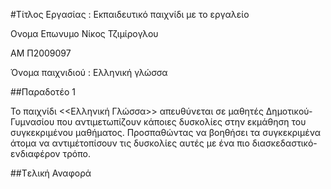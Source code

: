 #Τίτλος Εργασίας : Εκπαιδευτικό παιχνίδι με το εργαλείο 


Ονομα Επωνυμο Νίκος Τζιμίρογλου

ΑΜ Π2009097

Όνομα παιχνιδιού : Ελληνική γλώσσα

##Παραδοτέο 1

Το παιχνίδι <<Ελληνική Γλώσσα>> απευθύνεται σε μαθητές Δημοτικού-Γυμνασίου που αντιμετωπίζουν κάποιες δυσκολίες στην εκμάθηση του συγκεκριμένου μαθήματος. Προσπαθώντας να βοηθήσει τα συγκεκριμένα άτομα να αντιμέτοπίσουν τις δυσκολίες αυτές με ένα πιο διασκεδαστικό-ενδιαφέρον τρόπο. 


##Tελική Αναφορά


